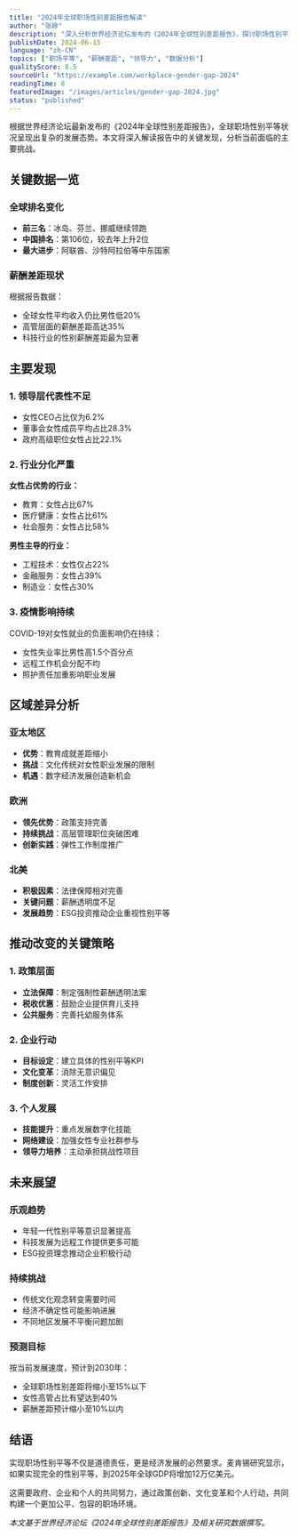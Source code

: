 ```yaml
---
title: "2024年全球职场性别差距报告解读"
author: "张婷"
description: "深入分析世界经济论坛发布的《2024年全球性别差距报告》，探讨职场性别平等的现状、挑战与未来趋势。"
publishDate: 2024-06-15
language: "zh-CN"
topics: ["职场平等", "薪酬差距", "领导力", "数据分析"]
qualityScore: 8.5
sourceUrl: "https://example.com/workplace-gender-gap-2024"
readingTime: 8
featuredImage: "/images/articles/gender-gap-2024.jpg"
status: "published"
---
```


根据世界经济论坛最新发布的《2024年全球性别差距报告》，全球职场性别平等状况呈现出复杂的发展态势。本文将深入解读报告中的关键发现，分析当前面临的主要挑战。

## 关键数据一览

### 全球排名变化
- **前三名**：冰岛、芬兰、挪威继续领跑
- **中国排名**：第106位，较去年上升2位
- **最大进步**：阿联酋、沙特阿拉伯等中东国家

### 薪酬差距现状
根据报告数据：
- 全球女性平均收入仍比男性低20%
- 高管层面的薪酬差距高达35%
- 科技行业的性别薪酬差距最为显著

## 主要发现

### 1. 领导层代表性不足
- 女性CEO占比仅为6.2%
- 董事会女性成员平均占比28.3%
- 政府高级职位女性占比22.1%

### 2. 行业分化严重
**女性占优势的行业：**
- 教育：女性占比67%
- 医疗健康：女性占比61%
- 社会服务：女性占比58%

**男性主导的行业：**
- 工程技术：女性仅占22%
- 金融服务：女性占39%
- 制造业：女性占30%

### 3. 疫情影响持续
COVID-19对女性就业的负面影响仍在持续：
- 女性失业率比男性高1.5个百分点
- 远程工作机会分配不均
- 照护责任加重影响职业发展

## 区域差异分析

### 亚太地区
- **优势**：教育成就差距缩小
- **挑战**：文化传统对女性职业发展的限制
- **机遇**：数字经济发展创造新机会

### 欧洲
- **领先优势**：政策支持完善
- **持续挑战**：高层管理职位突破困难
- **创新实践**：弹性工作制度推广

### 北美
- **积极因素**：法律保障相对完善  
- **关键问题**：薪酬透明度不足
- **发展趋势**：ESG投资推动企业重视性别平等

## 推动改变的关键策略

### 1. 政策层面
- **立法保障**：制定强制性薪酬透明法案
- **税收优惠**：鼓励企业提供育儿支持
- **公共服务**：完善托幼服务体系

### 2. 企业行动
- **目标设定**：建立具体的性别平等KPI
- **文化变革**：消除无意识偏见
- **制度创新**：灵活工作安排

### 3. 个人发展
- **技能提升**：重点发展数字化技能
- **网络建设**：加强女性专业社群参与
- **领导力培养**：主动承担挑战性项目

## 未来展望

### 乐观趋势
- 年轻一代性别平等意识显著提高
- 科技发展为远程工作提供更多可能
- ESG投资理念推动企业积极行动

### 持续挑战
- 传统文化观念转变需要时间
- 经济不确定性可能影响进展
- 不同地区发展不平衡问题加剧

### 预测目标
按当前发展速度，预计到2030年：
- 全球职场性别差距将缩小至15%以下
- 女性高管占比有望达到40%
- 薪酬差距预计缩小至10%以内

## 结语

实现职场性别平等不仅是道德责任，更是经济发展的必然要求。麦肯锡研究显示，如果实现完全的性别平等，到2025年全球GDP将增加12万亿美元。

这需要政府、企业和个人的共同努力，通过政策创新、文化变革和个人行动，共同构建一个更加公平、包容的职场环境。

*本文基于世界经济论坛《2024年全球性别差距报告》及相关研究数据撰写。*